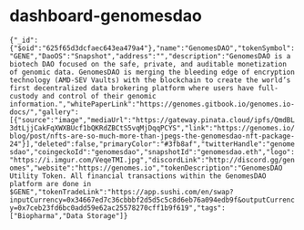 # dashboard-genomesdao

```{"_id":{"$oid":"625f65d3dcfaec643ea479a4"},"name":"GenomesDAO","tokenSymbol":"GENE","DaoOS":"Snapshot","address":"","description":"GenomesDAO is a biotech DAO focused on the safe, private, and auditable monetization of genomic data. GenomesDAO is merging the bleeding edge of encryption technology (AMD-SEV Vaults) with the blockchain to create the world’s first decentralized data brokering platform where users have full-custody and control of their genomic information.","whitePaperLink":"https://genomes.gitbook.io/genomes.io-docs/","gallery":[{"source":"image","mediaUrl":"https://gateway.pinata.cloud/ipfs/QmdBL3dtLjjCakFqXWXBUcf1bQKRdZBCtS5vqMjDqqPCYS","link":"https://genomes.io/blog/post/nfts-are-so-much-more-than-jpegs-the-genomesdao-nft-package-24"}],"deleted":false,"primaryColor":"#3fb8af","twitterHandle":"genomesdao","coingeckoId":"genomesdao","snapshotId":"genomesdao.eth","logo":"https://i.imgur.com/VeqeTMI.jpg","discordLink":"http://discord.gg/genomes","website":"https://genomes.io","tokenDescription":"GenomesDAO Utility Token. All financial transactions within the GenomesDAO platform are done in $GENE","tokenTradeLink":"https://app.sushi.com/en/swap?inputCurrency=0x34667ed7c36cbbbf2d5d5c5c8d6eb76a094edb9f&outputCurrency=0x7ceb23fd6bc0add59e62ac25578270cff1b9f619","tags":["Biopharma","Data Storage"]}```
